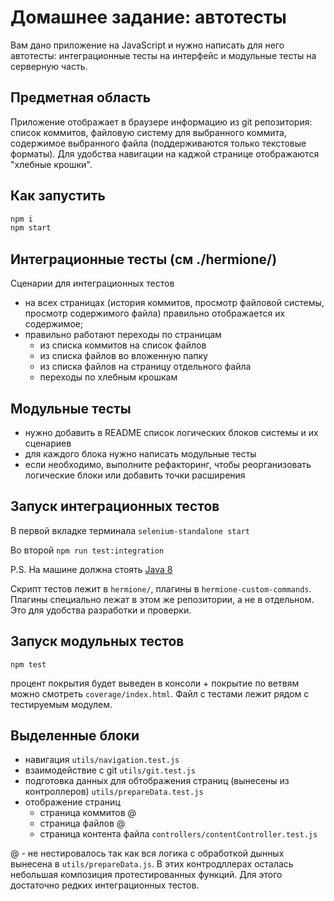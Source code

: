 # Домашнее задание: автотесты

Вам дано приложение на JavaScript и нужно написать для него автотесты: интеграционные тесты на интерфейс и модульные тесты на серверную часть.

## Предметная область

Приложение отображает в браузере информацию из git репозитория: список коммитов, файловую систему для выбранного коммита, содержимое выбранного файла (поддерживаются только текстовые форматы). Для удобства навигации на каджой странице отображаются "хлебные крошки".

## Как запустить

```sh
npm i
npm start
```

## Интеграционные тесты (см ./hermione/)

Сценарии для интеграционных тестов

- на всех страницах (история коммитов, просмотр файловой системы, просмотр содержимого файла) правильно отображается их содержимое;
- правильно работают переходы по страницам
  - из списка коммитов на список файлов
  - из списка файлов во вложенную папку
  - из списка файлов на страницу отдельного файла
  - переходы по хлебным крошкам

## Модульные тесты

- нужно добавить в README список логических блоков системы и их сценариев
- для каждого блока нужно написать модульные тесты
- если необходимо, выполните рефакторинг, чтобы реорганизовать логические блоки или добавить точки расширения


## Запуск интеграционных тестов

В первой вкладке терминала `selenium-standalone start`

Во второй `npm run test:integration`

P.S. На машине должна стоять [Java 8](https://www.oracle.com/technetwork/java/javase/downloads/index.html)

Скрипт тестов лежит в `hermione/`, плагины в `hermione-custom-commands`. Плагины специально лежат в этом же репозитории, а не в отдельном. Это для удобства разработки и проверки. 

## Запуск модульных тестов

`npm test`

процент покрытия будет выведен в консоли + покрытие по ветвям можно смотреть `coverage/index.html`.
Файл с тестами лежит рядом с тестируемым модулем. 

## Выделенные блоки

- навигация `utils/navigation.test.js`
- взаимодействие с git `utils/git.test.js`
- подготовка данных для обтображения страниц (вынесены из контроллеров) `utils/prepareData.test.js`
- отображение страниц 
    - страница коммитов @
    - страница файлов @
    - страница контента файла `controllers/contentController.test.js`

@ - не нестировалось так как вся логика с обработкой дынных вынесена в `utils/prepareData.js`. В этих контродллерах осталась небольшая композиция протестированных функций. Для этого достаточно редких интеграционных тестов.
